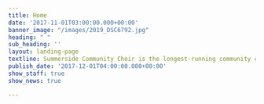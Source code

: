 ```yaml
---
title: Home
date: '2017-11-01T03:00:00.000+00:00'
banner_image: "/images/2019_DSC6792.jpg"
heading: " "
sub_heading: ''
layout: landing-page
textline: Summerside Community Choir is the longest-running community choir on PEI!
publish_date: '2017-12-01T04:00:00.000+00:00'
show_staff: true
show_news: true

---
```

<a src="/images/2019_DSC6792.jpg" class="main-page-images">
